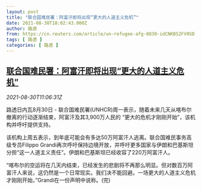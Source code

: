 ```yaml
---
layout: post
title: "联合国难民署：阿富汗即将出现“更大的人道主义危机”"
date: 2021-08-30T18:02:43.000Z
author: 路透
from: https://cn.reuters.com/article/un-refugee-afg-0830-idCNKBS2FV0SD
tags: [ 路透 ]
categories: [ 路透 ]
---
```

<!--1630346563000-->
[联合国难民署：阿富汗即将出现“更大的人道主义危机”](https://cn.reuters.com/article/un-refugee-afg-0830-idCNKBS2FV0SD)
------

<div>
<div><i>2021-08-30T11:06:31Z</i></div><p>路透日内瓦8月30日 - 联合国难民署(UNHCR)周一表示，随着未来几天从喀布尔撤离的行动逐渐结束，阿富汗及其3,900万人民的 “更大的危机才刚刚开始”，该机构并呼吁提供支持。</p><p>该机构上周五表示，到年底可能会有多达50万阿富汗人逃离。联合国难民事务高级专员Filippo Grandi再次呼吁保持边境开放，并呼吁更多国家与伊朗和巴基斯坦分担“这一人道主义责任”。伊朗和巴基斯坦已经收容了220万阿富汗人。</p><p>“喀布尔的空运将在几天内结束，已经发生的悲剧将不再那么明显。但对数百万阿富汗人来说，这仍然是一个日常现实。我们决不能回避。一场更大的人道主义危机才刚刚开始，”Grandi在一份声明中说称。(完)</p>
</div>
